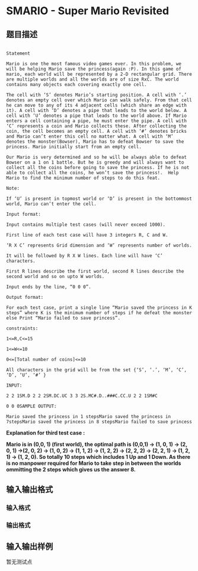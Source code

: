 # SMARIO - Super Mario Revisited

## 题目描述

```

Statement

Mario is one the most famous video games ever. In this problem, we will be helping Mario save the princess(again :P). In this game of mario, each world will be represented by a 2-D rectangular grid. There are multiple worlds and all the worlds are of size RxC. The world contains many objects each covering exactly one cell. 

The cell with ‘S’ denotes Mario’s starting position. A cell with ‘.’ denotes an empty cell over which Mario can walk safely. From that cell he can move to any of its 4 adjacent cells (which share an edge with it). A cell with ‘D’ denotes a pipe that leads to the world below. A cell with ‘U’ denotes a pipe that leads to the world above. If Mario enters a cell containing a pipe, he must enter the pipe. A cell with ‘C’ represents a coin and Mario collects these. After collecting the coin, the cell becomes an empty cell. A cell with ‘#’ denotes bricks and Mario can’t enter this cell no matter what. A cell with ‘M’ denotes the monster(Bowser), Mario has to defeat Bowser to save the princess. Mario initially start from an empty cell. 

Our Mario is very determined and so he will be always able to defeat Bowser on a 1 on 1 battle. But he is greedy and will always want to collect all the coins before going to save the princess. If he is not able to collect all the coins, he won’t save the princess!.  Help Mario to find the minimum number of steps to do this feat. 

Note:

If ‘U’ is present in topmost world or ‘D’ is present in the bottommost world, Mario can’t enter the cell. 

Input format:

Input contains multiple test cases (will never exceed 1000). 

First line of each test case will have 3 integers R, C and W.

‘R X C’ represents Grid dimension and ‘W’ represents number of worlds.

It will be followed by R X W lines. Each line will have ‘C’ characters.

First R lines describe the first world, second R lines describe the second world and so on upto W worlds.

Input ends by the line, “0 0 0”.

Output format:

For each test case, print a single line “Mario saved the princess in K steps” where K is the minimum number of steps if he defeat the monster else Print “Mario failed to save princess”.

constraints:

1<=R,C<=15

1<=W<=10

0<=[Total number of coins]<=10

All characters in the grid will be from the set {‘S’, ‘.’, ‘M’, ‘C’, ‘D’, ‘U’, ‘#’ } 

INPUT:

2 2 1SM.D 2 2 2SM.DC.UC 3 3 2S.MC#.D..###C.CC.U 2 2 1SM#C

0 0 0SAMPLE OUTPUT:

Mario saved the princess in 1 stepsMario saved the princess in 7stepsMario saved the princess in 8 stepsMario failed to save princess

```

**Explanation for third test case :**

**Mario is in (0,0, 1) (first world), the optimal path is (0,0,1) -> (1, 0, 1) -> (2, 0, 1) ->(2, 0, 2) -> (1, 0, 2) -> (1, 1, 2) -> (1, 2, 2) -> (2, 2, 2) -> (2, 2, 1) -> (1, 2, 1) -> (1, 2, 0). So totally 10 steps which includes 1 Up and 1 Down. As there is no manpower required for Mario to take step in between the worlds ommitting the 2 steps which gives us the answer 8.**

## 输入输出格式

### 输入格式

### 输出格式

## 输入输出样例

暂无测试点

